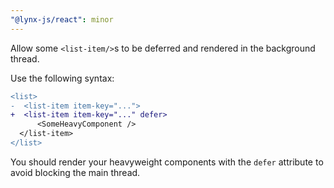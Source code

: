 ```yaml
---
"@lynx-js/react": minor
---
```


Allow some `<list-item/>`s to be deferred and rendered in the background thread.

Use the following syntax:

```diff
<list>
-  <list-item item-key="...">
+  <list-item item-key="..." defer>
      <SomeHeavyComponent />
  </list-item>
</list>
```

You should render your heavyweight components with the `defer` attribute to avoid blocking the main thread.
